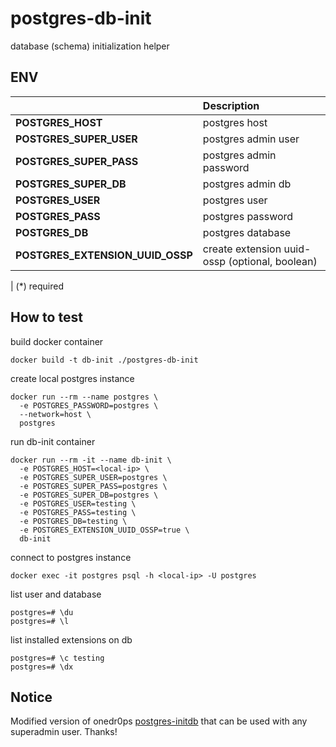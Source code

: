 <!-- markdownlint-disable MD041 -->
<!-- markdownlint-disable MD033 -->
<!-- markdownlint-disable MD028 -->

<!-- PROJECT SHIELDS -->
<!--
*** I'm using markdown "reference style" links for readability.
*** Reference links are enclosed in brackets [ ] instead of parentheses ( ).
*** See the bottom of this document for the declaration of the reference variables
*** for contributors-url, forks-url, etc. This is an optional, concise syntax you may use.
*** https://www.markdownguide.org/basic-syntax/#reference-style-links
-->

# postgres-db-init

database (schema) initialization helper

## ENV

|                                  | Description                                    |
| :------------------------------- | :--------------------------------------------- |
| **POSTGRES_HOST**                | postgres host                                  |
| **POSTGRES_SUPER_USER**          | postgres admin user                            |
| **POSTGRES_SUPER_PASS**          | postgres admin password                        |
| **POSTGRES_SUPER_DB**            | postgres admin db                              |
| **POSTGRES_USER**                | postgres user                                  |
| **POSTGRES_PASS**                | postgres password                              |
| **POSTGRES_DB**                  | postgres database                              |
| **POSTGRES_EXTENSION_UUID_OSSP** | create extension uuid-ossp (optional, boolean) |

| (\*) required

## How to test

build docker container

```console
docker build -t db-init ./postgres-db-init
```

create local postgres instance

```console
docker run --rm --name postgres \
  -e POSTGRES_PASSWORD=postgres \
  --network=host \
  postgres
```

run db-init container

```console
docker run --rm -it --name db-init \
  -e POSTGRES_HOST=<local-ip> \
  -e POSTGRES_SUPER_USER=postgres \
  -e POSTGRES_SUPER_PASS=postgres \
  -e POSTGRES_SUPER_DB=postgres \
  -e POSTGRES_USER=testing \
  -e POSTGRES_PASS=testing \
  -e POSTGRES_DB=testing \
  -e POSTGRES_EXTENSION_UUID_OSSP=true \
  db-init
```

connect to postgres instance

```console
docker exec -it postgres psql -h <local-ip> -U postgres
```

list user and database

```console
postgres=# \du
postgres=# \l
```

list installed extensions on db

```console
postgres=# \c testing
postgres=# \dx
```

## Notice

Modified version of onedr0ps [postgres-initdb][onedr0p-postgres-db-init] that can be used with any superadmin user. Thanks!

<!-- MARKDOWN LINKS & IMAGES -->
<!-- https://www.markdownguide.org/basic-syntax/#reference-style-links -->

<!-- Links -->

[onedr0p-postgres-db-init]: https://github.com/onedr0p/containers/tree/main/apps/postgres-initdb

<!-- Badges -->

<!-- TBD -->
